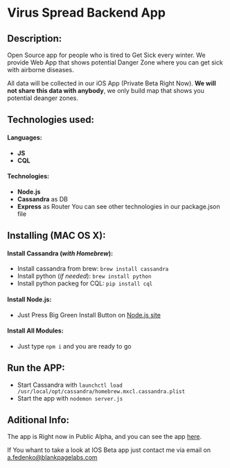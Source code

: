 # Virus Spread Backend App

## Description:

Open Source app for people who is tired to Get Sick every winter. We provide Web App that shows potential Danger Zone where you can get sick with airborne diseases.

All data will be collected in our iOS App (Private Beta Right Now). **We will not share this data with anybody**, we only build map that shows you potential deanger zones.

## Technologies used:

#### Languages:
  - **JS**
  - **CQL**

#### Technologies:
  - **Node.js**
  - **Cassandra** as DB
  - **Express** as Router
You can see other technologies in our package.json file

## Installing (MAC OS X):

#### Install Cassandra (*with Homebrew*):
  - Install cassandra from brew: `brew install cassandra`
  - Install python (*if needed*): `brew install python`
  - Install python packeg for CQL: `pip install cql`

#### Install Node.js:
  - Just Press Big Green Install Button on [Node.js site](https://nodejs.org/)

#### Install All Modules:
  - Just type `npm i` and you are ready to go

## Run the APP:
  - Start Cassandra with `launchctl load /usr/local/opt/cassandra/homebrew.mxcl.cassandra.plist`
  - Start the app with `nodemon server.js`


## Aditional Info:
  The app is Right now in Public Alpha, and you can see the app [here](http://virusspread.blankpagelabs.com).

If You whant to take a look at IOS Beta app just contact me via email on a.fedenko@blankpagelabs.com
